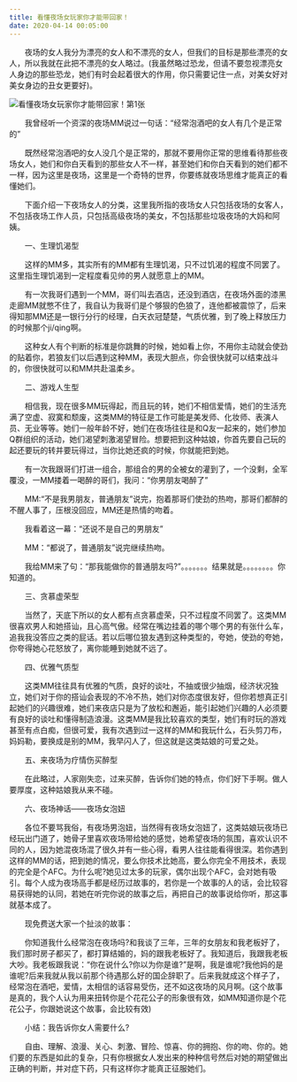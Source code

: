 ```yaml
---
title: 看懂夜场女玩家你才能带回家！
date: 2020-04-14 00:05:00
---
```




　　夜场的女人我分为漂亮的女人和不漂亮的女人，但我们的目标是那些漂亮的女人，所以我就在此把不漂亮的女人略过。(我虽然略过恐龙，但请不要忽视漂亮女人身边的那些恐龙，她们有时会起着很大的作用，你只需要记住一点，对美女好对美女身边的丑女更要好)。

![看懂夜场女玩家你才能带回家！第1张](/img/4c2ac26297f82d124dc4ae8d066144a0.jpg)

　　我曾经听一个资深的夜场MM说过一句话：“经常泡酒吧的女人有几个是正常的”

　　既然经常泡酒吧的女人没几个是正常的，那就不要用你正常的思维看待那些夜场女人，她们和你白天看到的那些女人不一样，甚至她们和你白天看到的她们都不一样，因为这里是夜场，这里是一个奇特的世界，你要练就夜场思维才能真正的看懂她们。

　　下面介绍一下夜场女人的分类，这里我所指的夜场女人只包括夜场的女客人，不包括夜场工作人员，只包括高级夜场的美女，不包括那些垃圾夜场的大妈和阿姨。

　　一、生理饥渴型

　　这样的MM多，其实所有的MM都有生理饥渴，只不过饥渴的程度不同罢了。这里指生理饥渴到一定程度看见帅的男人就愿意上的MM。

　　有一次我哥们遇到一个MM，哥们叫去酒店，还没到酒店，在夜场外面的漆黑走廊MM就憋不住了，我自认为我哥们是个够狠的色狼了，连他都被震惊了，后来得知那MM还是一银行分行的经理，白天衣冠楚楚，气质优雅，到了晚上释放压力的时候那个ji/qing啊。

　　这种女人有个判断的标准是你跳舞的时候，她如看上你，不用你主动就会使劲的贴着你，若狼友们以后遇到这种MM，表现大胆点，你会很快就可以结束战斗的，你很快就可以和MM共赴温柔乡。

　　二、游戏人生型

　　相信我，现在很多MM玩得起，而且玩的转，她们不相信爱情，她们的生活充满了空虚、寂寞和颓废，这类MM的特征是工作可能是美发师、化妆师、表演人员、无业等等。她们一般年龄不好，她们在夜场往往是和Q友一起来的，她们参加Q群组织的活动，她们渴望刺激渴望冒险。想要把到这种姑娘，你首先要自己玩的起还要玩的转并要玩得过，当你比她还疯的时候，你就能把到她。

　　有一次我跟哥们打进一组合，那组合的男的全被女的灌到了，一个没剩，全军覆没，一MM搂着一喝醉的哥们，我问：“你男朋友喝醉了”

　　MM:“不是我男朋友，普通朋友”说完，抱着那哥们使劲的热吻，那哥们都醉的不醒人事了，压根没回应，MM还是热情的吻着。

　　我看着这一幕：“还说不是自己的男朋友”

　　MM：“都说了，普通朋友”说完继续热吻。

　　我给MM来了句：“那我能做你的普通朋友吗?”。。。。。。。结果就是。。。。。。。。你知道的。

　　三、贪慕虚荣型

　　当然了，天底下所以的女人都有点贪慕虚荣，只不过程度不同罢了。这类MM很喜欢男人和她搭讪，且心高气傲。经常在嘴边挂着的哪个哪个男的有张什么车，追我我没答应之类的屁话。若以后哪位狼友遇到这种类型的，夸她，使劲的夸她，你夸得她心花怒放了，离你能睡到她就不远了。

　　四、优雅气质型

　　这类MM往往具有优雅的气质，良好的谈吐，不抽或很少抽烟，经济状况独立，她们对于你的搭讪会表现的不冷不热，她们对你态度很友好，但你若想真正引起她们的兴趣很难，她们来夜店只是为了放松和邂逅，能引起她们兴趣的人必须要有良好的谈吐和懂得制造浪漫。这类MM是我比较喜欢的类型，她们有时玩的游戏甚至有点白痴，但很可爱，我有次遇到过一这样的MM和我玩什么，石头剪刀布，妈妈勒，要换成是别的MM，我早闪人了，但这就是这类姑娘的可爱之处。

　　五、来夜场为疗情伤买醉型

　　在此略过，人家刚失恋，过来买醉，告诉你们她的特点，你们好下手啊。做人要厚度，这种姑娘我从来不碰。

　　六、夜场神话——夜场女泡妞

　　各位不要骂我俗，有夜场男泡妞，当然得有夜场女泡妞了，这类姑娘玩夜场已经玩出门道了，她骨子里喜欢夜场带给她的感觉，她希望夜场的氛围，喜欢认识不同的人，因为她混夜场混了很久并有一些心得，看男人往往能看得很深。若你遇到这样的MM的话，把到她的情况，要么你技术比她高，要么你完全不用技术，表现的完全是个AFC。为什么呢?她见过太多的玩家，偶尔出现个AFC，会对她有吸引。每个人成为夜场高手都是经历过故事的，若你是一个故事的人的话，会比较容易获得她的认同，若她在听完你说的故事之后，再把自己的故事说给你听，那这事就基本成了。

　　现免费送大家一个扯淡的故事：

　　你知道我什么经常泡在夜场吗?和我谈了三年，三年的女朋友和我老板好了，我们那时房子都买了，都打算结婚的，妈的跟我老板好了。我知道后，我跟我老板大吵。我老板跟我说：“你在说什么?你以为你是谁?”是啊，我是谁呢?我他妈的是谁呢?后来我就从我以前那个待遇那么好的国企辞职了。后来我就成这个样子了，经常泡在酒吧，爱情，太相信的话容易受伤，还不如这夜场的风月啊。(这个故事是真的，我个人认为用来扭转你是个花花公子的形象很有效，如MM知道你是个花花公子，你跟她说这个故事，会比较有效)

　　小结：我告诉你女人需要什么?

　　自由、理解、浪漫、关心、刺激、冒险、惊喜、你的拥抱、你的吻、你的。她们要的东西是如此的复杂，只有你根据女人发出来的种种信号然后对她的期望做出正确的判断，并对症下药，只有这样你才能真正征服她们。